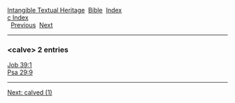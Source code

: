 [Intangible Textual Heritage](../../index)  [Bible](../index) 
[Index](index)   
[c Index](_c_)  
  [Previous](c01854)  [Next](c01856) 

------------------------------------------------------------------------

### &lt;calve&gt; 2 entries

[Job 39:1](../kjv/job039.htm#001)  
[Psa 29:9](../kjv/psa029.htm#009)  

------------------------------------------------------------------------

[Next: calved (1)](c01856)
